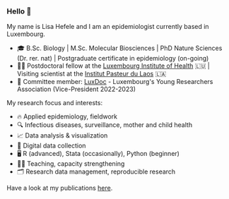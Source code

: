 ### Hello 👋

My name is Lisa Hefele and I am an epidemiologist currently based in Luxembourg. 

 -  🎓 B.Sc. Biology | M.Sc. Molecular Biosciences | PhD Nature Sciences (Dr. rer. nat) | Postgraduate certificate in epidemiology (on-going)
 -  👩‍🔬 Postdoctoral fellow at the [Luxembourg Institute of Health](https://www.lih.lu/en/) 🇱🇺 | Visiting scientist at the [Institut Pasteur du Laos](https://www.pasteur.la/) 🇱🇦
 -  💙 Committee member: [LuxDoc](https://luxdoc.uni.lu/) - Luxembourg's Young Researchers Association (Vice-President 2022-2023) 

My research focus and interests:

 -  🔥 Applied epidemiology, fieldwork
 -  🔍 Infectious diseases, surveillance, mother and child health
 -  📈 Data analysis & visualization
 -  📶 Digital data collection
 -  🖥️ R (advanced), Stata (occasionally), Python (beginner)
 -  👩‍🏫 Teaching, capacity strengthening
 -  🗂️ Research data management, reproducible research

Have a look at my publications [here](https://orcid.org/0000-0001-5449-9503).
